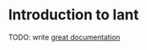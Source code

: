 # Introduction to lant

TODO: write [great documentation](http://jacobian.org/writing/what-to-write/)
